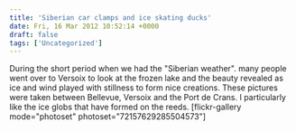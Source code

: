 ```yaml
---
title: 'Siberian car clamps and ice skating ducks'
date: Fri, 16 Mar 2012 10:52:14 +0000
draft: false
tags: ['Uncategorized']
---
```


During the short period when we had the "Siberian weather". many people went over to Versoix to look at the frozen lake and the beauty revealed as ice and wind played with stillness to form nice creations. These pictures were taken between Bellevue, Versoix and the Port de Crans. I particularly like the ice globs that have formed on the reeds. \[flickr-gallery mode="photoset" photoset="72157629285504573"\]